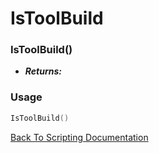 # IsToolBuild

### IsToolBuild()
- ***Returns:*** 

### Usage

```Lua
IsToolBuild()
```


[Back To Scripting Documentation](../README.md)
